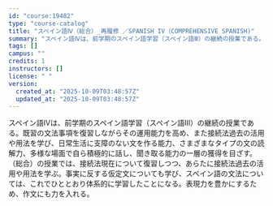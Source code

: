 ```yaml
---
id: "course:19482"
type: "course-catalog"
title: "スペイン語Ⅳ（総合）_再履修 ／SPANISH IV（COMPREHENSIVE SPANISH)"
summary: "スペイン語Ⅳは、前学期のスペイン語学習（スペイン語Ⅲ）の継続の授業である。既習の文法事項を復習しながらその運用能力を高め、また接続法過去の活用や用法を学び、日常生活に支障のない文を作る能力、さまざまなタイプの文の読解力、多様な場面で自ら積極…"
tags: []
campus: ""
credits: 1
instructors: []
license: " "
version:
  created_at: "2025-10-09T03:48:57Z"
  updated_at: "2025-10-09T03:48:57Z"
---
```


スペイン語Ⅳは、前学期のスペイン語学習（スペイン語Ⅲ）の継続の授業である。既習の文法事項を復習しながらその運用能力を高め、また接続法過去の活用や用法を学び、日常生活に支障のない文を作る能力、さまざまなタイプの文の読解力、多様な場面で自ら積極的に話し、聞き取る能力の一層の獲得を目ざす。 （総合）の授業では、接続法現在について復習しつつ、あらたに接続法過去の活用や用法を学ぶ。事実に反する仮定文についても学び、スペイン語の文法については、これでひととおり体系的に学習したことになる。表現力を豊かにするため、作文にも力を入れる。
